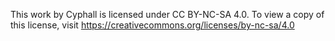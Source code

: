 This work by Cyphall is licensed under CC BY-NC-SA 4.0. To view a copy of this license, visit https://creativecommons.org/licenses/by-nc-sa/4.0
